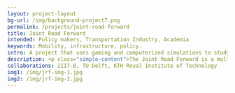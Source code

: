 ```yaml
---
layout: project-layout
bg-url: /img/background-project7.png
permalink: /projects/joint-road-forward
title: Joint Road Forward
intended: Policy makers, Transportation Industry, Academia
keywords: Mobility, infrastructure, policy.
intro: A project that uses gaming and computerized simulations to study planning for mobility infrastructure and policy.
description: <p class="simple-content">The Joint Road Forward is a multi-year project aimed at developing gaming and simulation methods to better design mobility infrastructure and policies, leveraging different forms of relevant data, and participatory methods. <p/><p class="simple-content">The research project is a collaboration between academia and industry in India and the Netherlands, with a goal to learn from both contexts. We will use mobility data mining methods to build  specific mobility models, which form the base for the gaming and simulation platform.</p><p class="simple-content">Our approach leverages both gaming and computerized simulations, built and validated using data from Indian and Dutch contexts. Computerized simulations offer a space for experimentation at scales of cities, and gaming simulations provide the ability to use participatory approaches enabling multiple stakeholder engagement.<p/>
collaborations: IIIT-B, TU Delft, KTH Royal Institute of Technology
img1: /img/jrf-img-1.jpg
img2: /img/jrf-img-2.jpg
---
```

